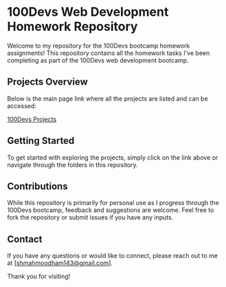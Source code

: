 
# 100Devs Web Development Homework Repository

Welcome to my repository for the 100Devs bootcamp homework assignments! This repository  contains all the homework tasks I've been completing  as part of the 100Devs web development bootcamp.

## Projects Overview

Below is the main page link where all the projects are listed and can be accessed:

[100Devs Projects](https://mahmoodhashem.github.io/100devs/)

## Getting Started

To get started with exploring the projects, simply click on the link above or navigate through the folders in this repository.

## Contributions

While this repository is primarily for personal use as I progress through the 100Devs bootcamp, feedback and suggestions are welcome. Feel free to fork the repository or submit issues if you have any inputs.

## Contact

If you have any questions or would like to connect, please reach out to me at [shmahmoodham143@gmail.com].

Thank you for visiting!